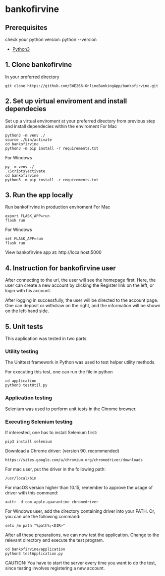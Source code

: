 # bankofirvine

## Prerequisites
check your python version: python --version
* [Python3](https://www.python.org/downloads/)

## 1. Clone bankofirvine
In your preferred directory
```
git clone https://github.com/SWE266-OnlineBankingApp/bankofirvine.git
```

## 2. Set up virtual enviroment and install dependecies 
Set up a virtual enviroment at your preferred directory from previous step and install dependecies within the enviroment
For Mac
```
python3 -m venv ./
source ./bin/activate
cd bankofirvine
python3 -m pip install -r requirements.txt
```

For Windows
```
py -m venv ./
.\Scripts\activate
cd bankofirvine
python3 -m pip install -r requirements.txt
```

## 3. Run the app locally
Run bankofirvine in production enviroment 
For Mac
```
export FLASK_APP=run
flask run
```

For Windows
```
set FLASK_APP=run
flask run
```
View bankofirvine app at: http://localhost:5000

## 4. Instruction for bankofirvine user

After connecting to the url, the user will see the homepage first. Here, the user can create a new account by clicking the Register link on the left, or login with his account. 

After logging in successfully, the user will be directed to the account page. One can deposit or withdraw on the right, and the information will be shown on the left-hand side. 

## 5. Unit tests

This application was tested in two parts.

### Utility testing

The Unittest framework in Python was used to test helper utility methods. 

For executing this test, one can run the file in python

```
cd application
python3 testUtil.py
```

### Application testing

Selenium was used to perform unit tests in the Chrome browser. 

### Executing Selenium testing

If interested, one has to install Selenium first:
```
pip3 install selenium
```

Download a Chrome driver: (version 90. recommended)
```
https://sites.google.com/a/chromium.org/chromedriver/downloads
```

For mac user, put the driver in the following path:
```
/usr/local/bin
```

For macOS version higher than 10.15, remember to approve the usage of driver with this command:
```
xattr -d com.apple.quarantine chromedriver
```
For Windows user, add the directory containing driver into your PATH. Or, you can use the following command:
```
setx /m path "%path%;<DIR>"
```

After all these preparations, we can now test the application.
Change to the relevant directory and execute the test program.
```
cd bankofirvine/application
python3 testApplication.py
```

CAUTION: You have to start the server every time you want to do the test, since testing involves registering a new account.